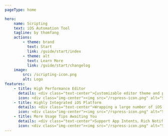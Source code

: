 ```yaml
---
pageType: home

hero:
    name: Scripting
    text: iOS Automation Tool
    tagline: by thomfang
    actions:
        - theme: brand
          text: Start
          link: /guide/start/index
        - theme: alt
          text: Learn More
          link: /guide/start/changelog
    image:
        src: /scripting-icon.png
        alt: Logo
features:
    - title: High Performance Editor
      details: <div class="text-center">Customizable editor theme and powerful debugging tools</div>
      icon: <div class="img-center"><img src="/rspress-icon.png" alt="Surge"></div>
    - title: Highly Integrated iOS Platform
      details: <div class="text-center">Wrapping a large number of iOS native APIs</div>
      icon: <div class="img-center"><img src="/rspress-icon.png" alt="Surge"></div>
    - title: More Usage Tips Awaiting You
      details: <div class="text-center">Support App Intents、Rich Notifications……</div>
      icon: <div class="img-center"><img src="/rspress-icon.png" alt="Surge"></div>
---
```

